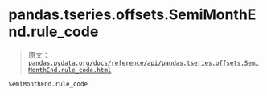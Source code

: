 # pandas.tseries.offsets.SemiMonthEnd.rule_code

> 原文：[`pandas.pydata.org/docs/reference/api/pandas.tseries.offsets.SemiMonthEnd.rule_code.html`](https://pandas.pydata.org/docs/reference/api/pandas.tseries.offsets.SemiMonthEnd.rule_code.html)

```py
SemiMonthEnd.rule_code
```
